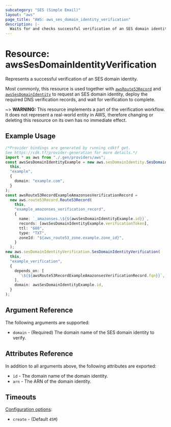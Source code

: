 ```yaml
---
subcategory: "SES (Simple Email)"
layout: "aws"
page_title: "AWS: aws_ses_domain_identity_verification"
description: |-
  Waits for and checks successful verification of an SES domain identity.
---
```


# Resource: awsSesDomainIdentityVerification

Represents a successful verification of an SES domain identity.

Most commonly, this resource is used together with [`awsRoute53Record`](route53_record.html) and
[`awsSesDomainIdentity`](ses_domain_identity.html) to request an SES domain identity,
deploy the required DNS verification records, and wait for verification to complete.

\~> **WARNING:** This resource implements a part of the verification workflow. It does not represent a real-world entity in AWS, therefore changing or deleting this resource on its own has no immediate effect.

## Example Usage

```typescript
/*Provider bindings are generated by running cdktf get.
See https://cdk.tf/provider-generation for more details.*/
import * as aws from "./.gen/providers/aws";
const awsSesDomainIdentityExample = new aws.sesDomainIdentity.SesDomainIdentity(
  this,
  "example",
  {
    domain: "example.com",
  }
);
const awsRoute53RecordExampleAmazonsesVerificationRecord =
  new aws.route53Record.Route53Record(
    this,
    "example_amazonses_verification_record",
    {
      name: `_amazonses.\${${awsSesDomainIdentityExample.id}}`,
      records: [awsSesDomainIdentityExample.verificationToken],
      ttl: "600",
      type: "TXT",
      zoneId: "${aws_route53_zone.example.zone_id}",
    }
  );
new aws.sesDomainIdentityVerification.SesDomainIdentityVerification(
  this,
  "example_verification",
  {
    depends_on: [
      `\${${awsRoute53RecordExampleAmazonsesVerificationRecord.fqn}}`,
    ],
    domain: awsSesDomainIdentityExample.id,
  }
);

```

## Argument Reference

The following arguments are supported:

* `domain` - (Required) The domain name of the SES domain identity to verify.

## Attributes Reference

In addition to all arguments above, the following attributes are exported:

* `id` - The domain name of the domain identity.
* `arn` - The ARN of the domain identity.

## Timeouts

[Configuration options](https://developer.hashicorp.com/terraform/language/resources/syntax#operation-timeouts):

* `create` - (Default `45M`)
